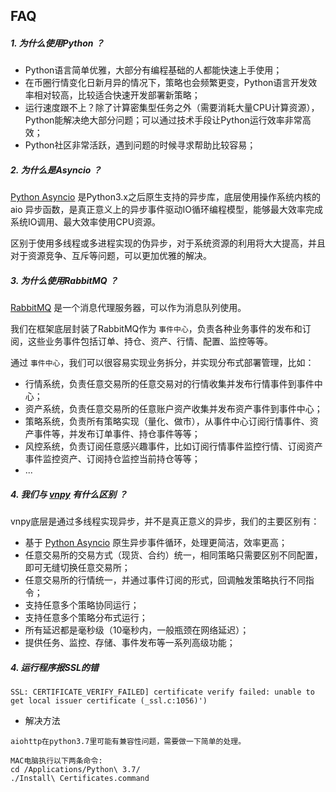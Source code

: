 ## FAQ


##### 1. 为什么使用Python ？

- Python语言简单优雅，大部分有编程基础的人都能快速上手使用；
- 在币圈行情变化日新月异的情况下，策略也会频繁更变，Python语言开发效率相对较高，比较适合快速开发部署新策略；
- 运行速度跟不上？除了计算密集型任务之外（需要消耗大量CPU计算资源），Python能解决绝大部分问题；可以通过技术手段让Python运行效率非常高效；
- Python社区非常活跃，遇到问题的时候寻求帮助比较容易；


##### 2. 为什么是Asyncio ？

[Python Asyncio](https://docs.python.org/3/library/asyncio.html) 是Python3.x之后原生支持的异步库，底层使用操作系统内核的aio
异步函数，是真正意义上的异步事件驱动IO循环编程模型，能够最大效率完成系统IO调用、最大效率使用CPU资源。

区别于使用多线程或多进程实现的伪异步，对于系统资源的利用将大大提高，并且对于资源竞争、互斥等问题，可以更加优雅的解决。


##### 3. 为什么使用RabbitMQ ？

[RabbitMQ](https://www.rabbitmq.com/) 是一个消息代理服务器，可以作为消息队列使用。

我们在框架底层封装了RabbitMQ作为 `事件中心`，负责各种业务事件的发布和订阅，这些业务事件包括订单、持仓、资产、行情、配置、监控等等。

通过 `事件中心`，我们可以很容易实现业务拆分，并实现分布式部署管理，比如：

- 行情系统，负责任意交易所的任意交易对的行情收集并发布行情事件到事件中心；
- 资产系统，负责任意交易所的任意账户资产收集并发布资产事件到事件中心；
- 策略系统，负责所有策略实现（量化、做市），从事件中心订阅行情事件、资产事件等，并发布订单事件、持仓事件等等；
- 风控系统，负责订阅任意感兴趣事件，比如订阅行情事件监控行情、订阅资产事件监控资产、订阅持仓监控当前持仓等等；
- ...


##### 4. 我们与 [vnpy](https://github.com/vnpy/vnpy) 有什么区别 ？

vnpy底层是通过多线程实现异步，并不是真正意义的异步，我们的主要区别有：
- 基于 [Python Asyncio](https://docs.python.org/3/library/asyncio.html) 原生异步事件循环，处理更简洁，效率更高；
- 任意交易所的交易方式（现货、合约）统一，相同策略只需要区别不同配置，即可无缝切换任意交易所；
- 任意交易所的行情统一，并通过事件订阅的形式，回调触发策略执行不同指令；
- 支持任意多个策略协同运行；
- 支持任意多个策略分布式运行；
- 所有延迟都是毫秒级（10毫秒内，一般瓶颈在网络延迟）；
- 提供任务、监控、存储、事件发布等一系列高级功能；


##### 4. 运行程序报SSL的错
```text
SSL: CERTIFICATE_VERIFY_FAILED] certificate verify failed: unable to get local issuer certificate (_ssl.c:1056)')
``` 

- 解决方法
```text
aiohttp在python3.7里可能有兼容性问题，需要做一下简单的处理。

MAC电脑执行以下两条命令:
cd /Applications/Python\ 3.7/
./Install\ Certificates.command
```
